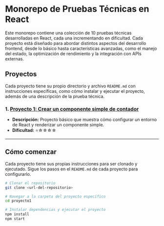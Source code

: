 # Monorepo de Pruebas Técnicas en React

Este monorepo contiene una colección de 10 pruebas técnicas desarrolladas en React, cada una incrementando en dificultad. Cada proyecto está diseñado para abordar distintos aspectos del desarrollo frontend, desde lo básico hasta características avanzadas, como el manejo del estado, la optimización de rendimiento y la integración con APIs externas.

## Proyectos

Cada proyecto tiene su propio directorio y archivo `README.md` con instrucciones específicas, como cómo instalar y ejecutar el proyecto, además de una descripción de la prueba técnica.

### 1. [Proyecto 1: Crear un componente simple de contador](./CounterMaster/README.md)
- **Descripción:** Proyecto básico que muestra cómo configurar un entorno de React y renderizar un componente simple.
- **Dificultad:** ⭐☆☆☆☆


---

## Cómo comenzar

Cada proyecto tiene sus propias instrucciones para ser clonado y ejecutado. Sigue los pasos en el `README.md` de cada proyecto para configurarlo.

```bash
# Clonar el repositorio
git clone <url-del-repositorio>

# Navegar a la carpeta del proyecto específico
cd proyecto1

# Instalar dependencias y ejecutar el proyecto
npm install
npm start
